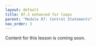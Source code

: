 ```yaml
---
layout: default
title: 07.3 enhanced for loops
parent: "Module 07: Control Statements"
nav_order: 3
---
```


Content for this lesson is coming soon.
